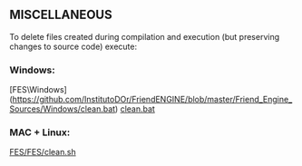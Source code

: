 ## MISCELLANEOUS

To delete files created during compilation and execution (but preserving changes to source code) execute:

### Windows: 
[FES\Windows\](https://github.com/InstitutoDOr/FriendENGINE/blob/master/Friend_Engine_Sources/Windows/clean.bat) [clean.bat](https://github.com/InstitutoDOr/FriendENGINE/blob/master/Friend_Engine_Sources/Windows/clean.bat)

### MAC + Linux: 
[FES/FES/clean.sh](https://github.com/InstitutoDOr/FriendENGINE/blob/master/Friend_Engine_Sources/Friend_Engine_Sources/clean.sh)